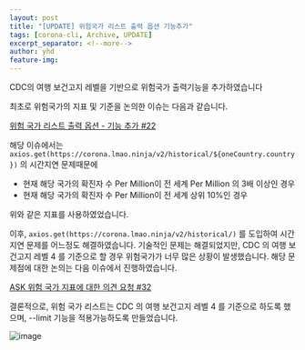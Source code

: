 ```yaml
---
layout: post
title: "[UPDATE] 위험국가 리스트 출력 옵션 기능추가"
tags: [corona-cli, Archive, UPDATE]
excerpt_separator: <!--more-->
author: yhd
feature-img: 
---
```


CDC의 여행 보건고지 레벨을 기반으로 위험국가 출력기능을 추가하였습니다

<!--more-->

최초로 위험국가의 지표 및 기준을 논의한 이슈는 다음과 같습니다.

[위험 국가 리스트 출력 옵션 - 기능 추가 #22](https://github.com/20-2-SKKU-OSS/2020-2-OSS-2/issues/22)

해당 이슈에서는 `axios.get(https://corona.lmao.ninja/v2/historical/${oneCountry.country})` 의 시간지연 문제때문에
- 현재 해당 국가의 확진자 수 Per Million이 전 세계 Per Million 의 3배 이상인 경우
- 현재 해당 국가의 확진자 수 Per Million이 전 세계 상위 10%인 경우

위와 같은 지표를 사용하였었습니다.

이후, `axios.get(https://corona.lmao.ninja/v2/historical/)` 를 도입하여 시간지연 문제를 어느정도 해결하였습니다.
기술적인 문제는 해결되었지만, CDC 의 여행 보건고지 레벨 4 를 기준으로 할 경우 위험국가가 너무 많은 상황이 발생했습니다.
해당 문제점에 대한 논의는 다음 이슈에서 진행하였습니다.

[ASK 위험 국가 지표에 대한 의견 요청 #32](https://github.com/20-2-SKKU-OSS/2020-2-OSS-2/issues/32)

결론적으로, 위험 국가 리스트는 CDC 의 여행 보건고지 레벨 4 를 기준으로 하도록 했으며, --limit 기능을 적용가능하도록 만들었습니다.

![image](https://user-images.githubusercontent.com/37038105/100585632-3b863f80-3331-11eb-8924-01e3f2e07c33.png)
